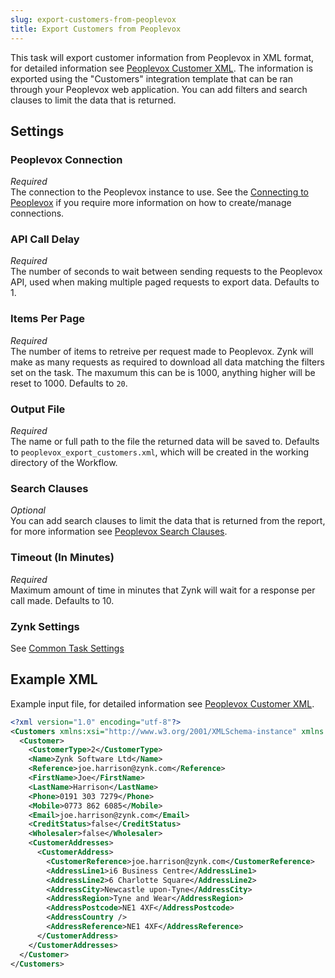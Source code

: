 ```yaml
---
slug: export-customers-from-peoplevox
title: Export Customers from Peoplevox
---
```


This task will export customer information from Peoplevox in XML format, for detailed information see [Peoplevox Customer XML](peoplevox-customer-xml).  The information is exported using the "Customers" integration template that can be ran through your Peoplevox web application.  You can add filters and search clauses to limit the data that is returned.

## Settings
### Peoplevox Connection
_Required_  
The connection to the Peoplevox instance to use.  See the [Connecting to Peoplevox](connecting-to-peoplevox) if you require more information on how to create/manage connections.

### API Call Delay
_Required_  
The number of seconds to wait between sending requests to the Peoplevox API, used when making multiple paged requests to export data.  Defaults to 1.

### Items Per Page
_Required_  
The number of items to retreive per request made to Peoplevox.  Zynk will make as many requests as required to download all data matching the filters set on the task.  The maxumum this can be is 1000, anything higher will be reset to 1000.  Defaults to `20`.

### Output File
_Required_  
The name or full path to the file the returned data will be saved to.  Defaults to `peoplevox_export_customers.xml`, which will be created in the working directory of the Workflow.

### Search Clauses
_Optional_  
You can add search clauses to limit the data that is returned from the report, for more information see [Peoplevox Search Clauses](peoplevox-search-clauses).

### Timeout (In Minutes)
_Required_  
Maximum amount of time in minutes that Zynk will wait for a response per call made.  Defaults to 10.

### Zynk Settings
See [Common Task Settings](common-task-settings)

## Example XML
Example input file, for detailed information see [Peoplevox Customer XML](peoplevox-customer-xml).

```xml
<?xml version="1.0" encoding="utf-8"?>
<Customers xmlns:xsi="http://www.w3.org/2001/XMLSchema-instance" xmlns:xsd="http://www.w3.org/2001/XMLSchema">
  <Customer>
    <CustomerType>2</CustomerType>
    <Name>Zynk Software Ltd</Name>
    <Reference>joe.harrison@zynk.com</Reference>
    <FirstName>Joe</FirstName>
    <LastName>Harrison</LastName>
    <Phone>0191 303 7279</Phone>
    <Mobile>0773 862 6085</Mobile>
    <Email>joe.harrison@zynk.com</Email>
    <CreditStatus>false</CreditStatus>
    <Wholesaler>false</Wholesaler>
    <CustomerAddresses>
      <CustomerAddress>
        <CustomerReference>joe.harrison@zynk.com</CustomerReference>
        <AddressLine1>i6 Business Centre</AddressLine1>
        <AddressLine2>6 Charlotte Square</AddressLine2>
        <AddressCity>Newcastle upon-Tyne</AddressCity>
        <AddressRegion>Tyne and Wear</AddressRegion>
        <AddressPostcode>NE1 4XF</AddressPostcode>
        <AddressCountry />
        <AddressReference>NE1 4XF</AddressReference>
      </CustomerAddress>
    </CustomerAddresses>
  </Customer>
</Customers>
```